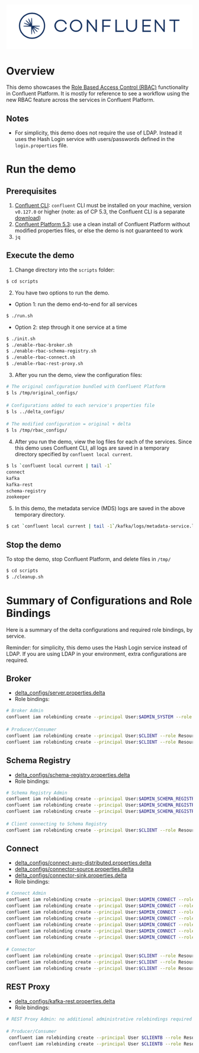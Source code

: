 ![image](../../images/confluent-logo-300-2.png)

# Overview

This demo showcases the [Role Based Access Control (RBAC)](https://docs.confluent.io/current/security/rbac/index.html) functionality in Confluent Platform. It is mostly for reference to see a workflow using the new RBAC feature across the services in Confluent Platform.

## Notes

* For simplicity, this demo does not require the use of LDAP. Instead it uses the Hash Login service with users/passwords defined in the `login.properties` file.

# Run the demo

## Prerequisites

1. [Confluent CLI](https://docs.confluent.io/current/cli/installing.html): `confluent` CLI must be installed on your machine, version `v0.127.0` or higher (note: as of CP 5.3, the Confluent CLI is a separate [download](https://docs.confluent.io/current/cli/installing.html))
2. [Confluent Platform 5.3](https://www.confluent.io/download/): use a clean install of Confluent Platform without modified properties files, or else the demo is not guaranteed to work
3. `jq`

## Execute the demo

1. Change directory into the `scripts` folder:

```bash
$ cd scripts
```

2. You have two options to run the demo.

* Option 1: run the demo end-to-end for all services

```bash
$ ./run.sh
```

* Option 2: step through it one service at a time

```bash
$ ./init.sh
$ ./enable-rbac-broker.sh
$ ./enable-rbac-schema-registry.sh
$ ./enable-rbac-connect.sh
$ ./enable-rbac-rest-proxy.sh
```

3. After you run the demo, view the configuration files:

```bash
# The original configuration bundled with Confluent Platform
$ ls /tmp/original_configs/

# Configurations added to each service's properties file
$ ls ../delta_configs/

# The modified configuration = original + delta
$ ls /tmp/rbac_configs/
```

4. After you run the demo, view the log files for each of the services. Since this demo uses Confluent CLI, all logs are saved in a temporary directory specified by `confluent local current`.

```bash
$ ls `confluent local current | tail -1`
connect
kafka
kafka-rest
schema-registry
zookeeper
```

5. In this demo, the metadata service (MDS) logs are saved in the above temporary directory.

```bash
$ cat `confluent local current | tail -1`/kafka/logs/metadata-service.log
```

## Stop the demo

To stop the demo, stop Confluent Platform, and delete files in `/tmp/`

```bash
$ cd scripts
$ ./cleanup.sh
```

# Summary of Configurations and Role Bindings

Here is a summary of the delta configurations and required role bindings, by service.

Reminder: for simplicity, this demo uses the Hash Login service instead of LDAP.
If you are using LDAP in your environment, extra configurations are required.

## Broker

* [delta_configs/server.properties.delta](delta_configs/server.properties.delta)
* Role bindings:

```bash
# Broker Admin
confluent iam rolebinding create --principal User:$ADMIN_SYSTEM --role SystemAdmin --kafka-cluster-id $KAFKA_CLUSTER_ID

# Producer/Consumer
confluent iam rolebinding create --principal User:$CLIENT --role ResourceOwner --resource Topic:$TOPIC --kafka-cluster-id $KAFKA_CLUSTER_ID
confluent iam rolebinding create --principal User:$CLIENT --role ResourceOwner --resource Group:console-consumer- --prefix --kafka-cluster-id $KAFKA_CLUSTER_ID
```

## Schema Registry

* [delta_configs/schema-registry.properties.delta](delta_configs/schema-registry.properties.delta)
* Role bindings:

```bash
# Schema Registry Admin
confluent iam rolebinding create --principal User:$ADMIN_SCHEMA_REGISTRY --role ResourceOwner --resource Topic:_schemas --kafka-cluster-id $KAFKA_CLUSTER_ID
confluent iam rolebinding create --principal User:$ADMIN_SCHEMA_REGISTRY --role SecurityAdmin --kafka-cluster-id $KAFKA_CLUSTER_ID --schema-registry-cluster-id $SCHEMA_REGISTRY_CLUSTER_ID
confluent iam rolebinding create --principal User:$ADMIN_SCHEMA_REGISTRY --role ResourceOwner --resource Group:$SCHEMA_REGISTRY_CLUSTER_ID --kafka-cluster-id $KAFKA_CLUSTER_ID

# Client connecting to Schema Registry
confluent iam rolebinding create --principal User:$CLIENT --role ResourceOwner --resource Subject:$SUBJECT --kafka-cluster-id $KAFKA_CLUSTER_ID --schema-registry-cluster-id $SCHEMA_REGISTRY_CLUSTER_ID
```

## Connect

* [delta_configs/connect-avro-distributed.properties.delta](delta_configs/connect-avro-distributed.properties.delta)
* [delta_configs/connector-source.properties.delta](delta_configs/connector-source.properties.delta)
* [delta_configs/connector-sink.properties.delta](delta_configs/connector-sink.properties.delta)
* Role bindings:

```bash
# Connect Admin
confluent iam rolebinding create --principal User:$ADMIN_CONNECT --role ResourceOwner --resource Topic:connect-configs --kafka-cluster-id $KAFKA_CLUSTER_ID
confluent iam rolebinding create --principal User:$ADMIN_CONNECT --role ResourceOwner --resource Topic:connect-offsets --kafka-cluster-id $KAFKA_CLUSTER_ID
confluent iam rolebinding create --principal User:$ADMIN_CONNECT --role ResourceOwner --resource Topic:connect-statuses --kafka-cluster-id $KAFKA_CLUSTER_ID
confluent iam rolebinding create --principal User:$ADMIN_CONNECT --role ResourceOwner --resource Group:connect-cluster --kafka-cluster-id $KAFKA_CLUSTER_ID
confluent iam rolebinding create --principal User:$ADMIN_CONNECT --role ResourceOwner --resource Topic:_secrets --kafka-cluster-id $KAFKA_CLUSTER_ID
confluent iam rolebinding create --principal User:$ADMIN_CONNECT --role ResourceOwner --resource Group:secret-registry --kafka-cluster-id $KAFKA_CLUSTER_ID
confluent iam rolebinding create --principal User:$ADMIN_CONNECT --role SecurityAdmin --kafka-cluster-id $KAFKA_CLUSTER_ID --connect-cluster-id $CONNECT_CLUSTER_ID

# Connector
confluent iam rolebinding create --principal User:$CLIENT --role ResourceOwner --resource Connector:$CONNECTOR_NAME --kafka-cluster-id $KAFKA_CLUSTER_ID --connect-cluster-id $CONNECT_CLUSTER_ID
confluent iam rolebinding create --principal User:$CLIENT --role ResourceOwner --resource Topic:$DATA_TOPIC --kafka-cluster-id $KAFKA_CLUSTER_ID
confluent iam rolebinding create --principal User:$CLIENT --role ResourceOwner --resource Subject:${DATA_TOPIC}-value --kafka-cluster-id $KAFKA_CLUSTER_ID --schema-registry-cluster-id $SCHEMA_REGISTRY_CLUSTER_ID
```


## REST Proxy

* [delta_configs/kafka-rest.properties.delta](delta_configs/kafka-rest.properties.delta)
* Role bindings:

```bash
# REST Proxy Admin: no additional administrative rolebindings required because REST Proxy just does impersonation

# Producer/Consumer
 confluent iam rolebinding create --principal User $CLIENTB --role ResourceOwner --resource Topic $TOPIC --kafka-cluster-id $KAFKA_CLUSTER_ID
 confluent iam rolebinding create --principal User $CLIENTB --role ResourceOwner --resource Group $CONSUMER_GROUP --kafka-cluster-id $KAFKA_CLUSTER_ID
```

